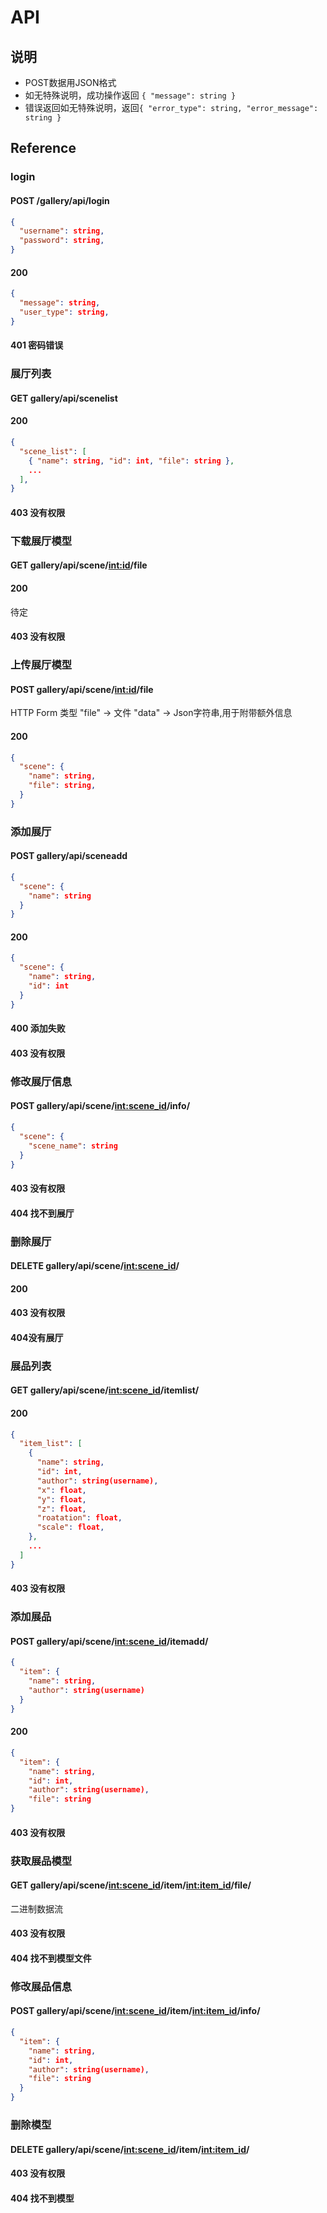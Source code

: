 # API

## 说明
- POST数据用JSON格式
- 如无特殊说明，成功操作返回 `{ "message": string }`
- 错误返回如无特殊说明，返回`{ "error_type": string, "error_message": string }`

## Reference

### login

#### POST /gallery/api/login
```json
{
  "username": string,
  "password": string,
}
```

#### 200
```json
{
  "message": string,
  "user_type": string,
}
```
#### 401 密码错误


### 展厅列表

#### GET gallery/api/scenelist

#### 200
```json
{
  "scene_list": [
    { "name": string, "id": int, "file": string },
    ...
  ],
}
```

#### 403 没有权限


### 下载展厅模型

#### GET gallery/api/scene/<int:id>/file

#### 200
待定

#### 403 没有权限


### 上传展厅模型

#### POST gallery/api/scene/<int:id>/file
HTTP Form 类型
"file" -> 文件
"data" -> Json字符串,用于附带额外信息

#### 200
```json
{
  "scene": {
    "name": string,
    "file": string,
  }
}
```


### 添加展厅

#### POST gallery/api/sceneadd
```json
{
  "scene": {
    "name": string
  }
}
```

#### 200
```json
{
  "scene": {
    "name": string,
    "id": int
  }
}
```

#### 400 添加失败

#### 403 没有权限


### 修改展厅信息

#### POST gallery/api/scene/<int:scene_id>/info/
```json
{
  "scene": {
    "scene_name": string
  }
}
```

#### 403 没有权限

#### 404 找不到展厅


### 删除展厅

#### DELETE gallery/api/scene/<int:scene_id>/

#### 200

#### 403 没有权限

#### 404没有展厅


### 展品列表

#### GET gallery/api/scene/<int:scene_id>/itemlist/

#### 200
```json
{
  "item_list": [
    {
      "name": string,
      "id": int,
      "author": string(username),
      "x": float,
      "y": float,
      "z": float,
      "roatation": float,
      "scale": float,
    },
    ...
  ]
}
```

#### 403 没有权限


### 添加展品

#### POST gallery/api/scene/<int:scene_id>/itemadd/
```json
{
  "item": {
    "name": string,
    "author": string(username)
  }
}
```

#### 200
```json
{
  "item": {
    "name": string,
    "id": int,
    "author": string(username),
    "file": string
}
```

#### 403 没有权限


### 获取展品模型

#### GET gallery/api/scene/<int:scene_id>/item/<int:item_id>/file/
二进制数据流

#### 403 没有权限

#### 404 找不到模型文件


### 修改展品信息

#### POST gallery/api/scene/<int:scene_id>/item/<int:item_id>/info/
```json
{
  "item": {
    "name": string,
    "id": int,
    "author": string(username),
    "file": string
  }
}
```


### 删除模型

#### DELETE gallery/api/scene/<int:scene_id>/item/<int:item_id>/

#### 403 没有权限

#### 404 找不到模型

